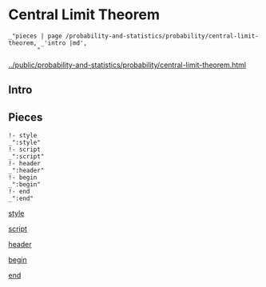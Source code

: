 # Central Limit Theorem

    _"pieces | page /probability-and-statistics/probability/central-limit-theorem, _'intro |md',
            "

[../public/probability-and-statistics/probability/central-limit-theorem.html](# "save:")


## Intro

## Pieces

    !- style
    _":style"
    !- script
    _":script"
    !- header
    _":header"
    !- begin
    _":begin"
    !- end
    _":end"

[style]() 

[script]()

[header]()

[begin]()

[end]()

